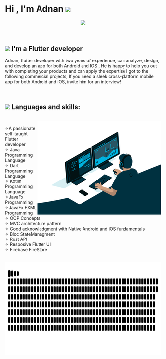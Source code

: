 
<h1 align="left"><b>Hi , I'm Adnan </b><img src="https://media.giphy.com/media/hvRJCLFzcasrR4ia7z/giphy.gif" width="35"></h1>

<p align="center">
  <a href="https://github.com/DenverCoder1/readme-typing-svg"><img src="https://readme-typing-svg.herokuapp.com?font=Time+New+Roman&color=cyan&size=25&center=true&vCenter=true&width=600&height=100&lines=Welcome++&hearts;++;I'm+a+Flutter+developer..&hearts;++;Computer+Engineering+Student;"></a>
</p>
<br>

## <img src="https://media2.giphy.com/media/QssGEmpkyEOhBCb7e1/giphy.gif?cid=ecf05e47a0n3gi1bfqntqmob8g9aid1oyj2wr3ds3mg700bl&rid=giphy.gif" width ="25"><b> I'm a Flutter developer </b>
Adnan, flutter developer with two years of experience, can analyze, design, and develop an app for both Android and IOS , He is happy to help you out with completing your products and can apply the expertise I got to the following commercial projects, If you need a sleek cross-platform mobile app for both Android and iOS, invite him for an interview!
<br>

<br>

## <img src="https://media2.giphy.com/media/QssGEmpkyEOhBCb7e1/giphy.gif?cid=ecf05e47a0n3gi1bfqntqmob8g9aid1oyj2wr3ds3mg700bl&rid=giphy.gif" width ="25"><b> Languages and skills:</b>

<a target="_blank" align="center"><br>
  <img align="right" top="500" height="300" width="400" alt="GIF" src="https://raw.githubusercontent.com/jayeshmann/jayeshmann/main/code.gif">
</a>

✧A passionate self-taught Flutter developer<br>
✧ Java Programming Language<br>
✧ Dart Programming Language<br>
✧ Kotlin Programming Language<br>
✧JavaFx Programming<br>
✧JavaFx FXML Programming<br>
✧ OOP Concepts<br>
✧ MVC architecture pattern<br>
✧ Good acknowledgment with Native Android and iOS fundamentals<br>
✧ Bloc StateManagment<br>
✧ Rest API<br>
✧ Resposive Flutter UI<br>
✧ Firebase FireStore<br>

<a target="_blank" align="center"><br>
  <img align="center" top="500" height="300" width="1000" alt="GIF" src="https://github.com/TekyaygilFethi/TekyaygilFethi/raw/output/github-contribution-grid-snake.svg">
</a>

